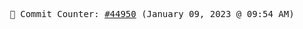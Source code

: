 <p align="center">
    <samp>
        📮 Commit Counter: <a href="https://github.com/Javascript-void0/Javascript-void0/commits/main">#44950</a> (January 09, 2023 @ 09:54 AM)
    </samp>
</p>